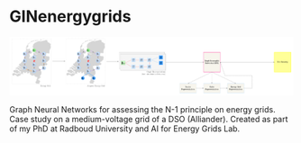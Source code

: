 # GINenergygrids

![General pipeline of the proposed framework](pipeline_gin.drawio.png)

Graph Neural Networks for assessing the N-1 principle on energy grids. Case study on a medium-voltage grid of a DSO (Alliander). Created as part of my PhD at Radboud University and AI for Energy Grids Lab.

